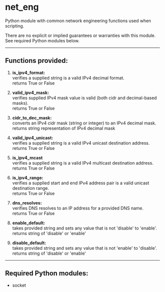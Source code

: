 # net_eng
Python module with common network engineering functions used when scripting.

There are no explicit or implied guarantees or warranties with this module.
See required Python modules below.

-----
## Functions provided:

1. __is_ipv4_format:__\
verifies a supplied string is a valid IPv4 decimal format.\
returns True or False

1. __valid_ipv4_mask:__\
verifies supplied IPv4 mask value is valid (both cidr and decimal-based masks).\
returns True or False

1. __cidr_to_dec_mask:__\
converts an IPv4 cidr mask (string or integer) to an IPv4 decimal mask.\
returns string representation of IPv4 decimal mask

1. __valid_ipv4_unicast:__\
verifies a supplied string is a valid IPv4 unicast destination address.\
returns True or False

1. __is_ipv4_mcast__\
verifies a supplied string is a valid IPv4 multicast destination address.\
returns True or False

1. __is_ipv4_range:__\
verifies a supplied start and end IPv4 address pair is a valid unicast destination range.\
returns True or False

1. __dns_resolves:__\
verifies DNS resolves to an IP address for a provided DNS name.\
returns True or False

1. __enable_default:__\
takes provided string and sets any value that is not 'disable' to 'enable'.\
returns string of 'disable' or 'enable'

1. __disable_default:__\
takes provided string and sets any value that is not 'enable' to 'disable'.\
returns string of 'disable' or 'enable'


-----
## Required Python modules:
* socket

